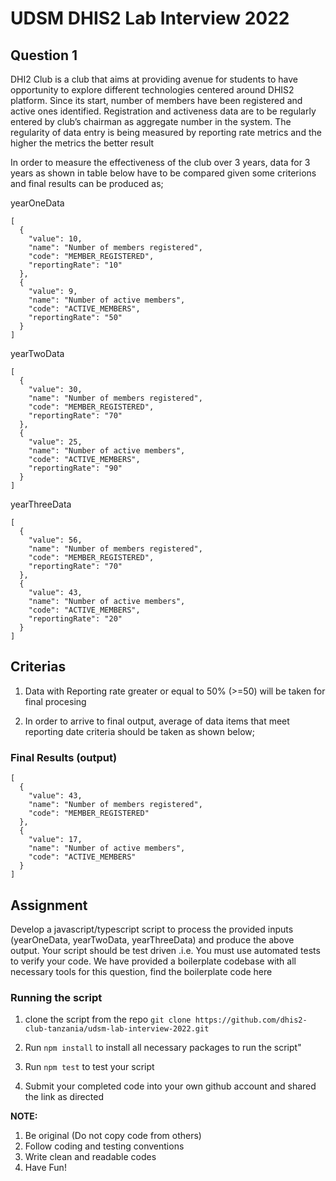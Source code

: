 # UDSM DHIS2 Lab Interview 2022

## Question 1

DHI2 Club is a club that aims at providing avenue for students to have opportunity to explore different technologies centered around DHIS2 platform. Since its start, number of members have been registered and active ones identified. Registration and activeness data are to be regularly entered by club’s chairman as aggregate number in the system. The regularity of data entry is being measured by reporting rate metrics and the higher the metrics the better result

In order to measure the effectiveness of the club over 3 years, data for 3 years as shown in table below have to be compared given some criterions and final results can be produced as;

yearOneData

```
[
  {
    "value": 10,
    "name": "Number of members registered",
    "code": "MEMBER_REGISTERED",
    "reportingRate": "10"
  },
  {
    "value": 9,
    "name": "Number of active members",
    "code": "ACTIVE_MEMBERS",
    "reportingRate": "50"
  }
]

```

yearTwoData

```
[
  {
    "value": 30,
    "name": "Number of members registered",
    "code": "MEMBER_REGISTERED",
    "reportingRate": "70"
  },
  {
    "value": 25,
    "name": "Number of active members",
    "code": "ACTIVE_MEMBERS",
    "reportingRate": "90"
  }
]

```

yearThreeData

```
[
  {
    "value": 56,
    "name": "Number of members registered",
    "code": "MEMBER_REGISTERED",
    "reportingRate": "70"
  },
  {
    "value": 43,
    "name": "Number of active members",
    "code": "ACTIVE_MEMBERS",
    "reportingRate": "20"
  }
]
```

## Criterias

1. Data with Reporting rate greater or equal to 50% (>=50) will be taken for final procesing

2. In order to arrive to final output, average of data items that meet reporting date criteria should be taken as shown below;

### Final Results (output)

```
[
  {
    "value": 43,
    "name": "Number of members registered",
    "code": "MEMBER_REGISTERED"
  },
  {
    "value": 17,
    "name": "Number of active members",
    "code": "ACTIVE_MEMBERS"
  }
]

```

## Assignment

Develop a javascript/typescript script to process the provided inputs (yearOneData, yearTwoData, yearThreeData) and produce the above output. Your script should be test driven .i.e. You must use automated tests to verify your code. We have provided a boilerplate codebase with all necessary tools for this question, find the boilerplate code here

### Running the script

1. clone the script from the repo `git clone https://github.com/dhis2-club-tanzania/udsm-lab-interview-2022.git`

2. Run `npm install` to install all necessary packages to run the script"

3. Run `npm test` to test your script

4. Submit your completed code into your own github account and shared the link as directed

**NOTE:**

1. Be original (Do not copy code from others)
2. Follow coding and testing conventions
3. Write clean and readable codes
4. Have Fun!
